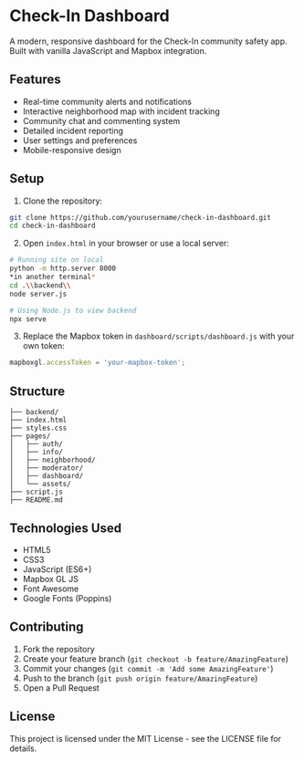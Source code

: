 # Check-In Dashboard

A modern, responsive dashboard for the Check-In community safety app. Built with vanilla JavaScript and Mapbox integration.

## Features

- Real-time community alerts and notifications
- Interactive neighborhood map with incident tracking
- Community chat and commenting system
- Detailed incident reporting
- User settings and preferences
- Mobile-responsive design

## Setup

1. Clone the repository:
```bash
git clone https://github.com/yourusername/check-in-dashboard.git
cd check-in-dashboard
```

2. Open `index.html` in your browser or use a local server:
```bash
# Running site on local
python -m http.server 8000
*in another terminal*
cd .\\backend\\
node server.js

# Using Node.js to view backend
npx serve
```

3. Replace the Mapbox token in `dashboard/scripts/dashboard.js` with your own token:
```javascript
mapboxgl.accessToken = 'your-mapbox-token';
```

## Structure

```
├── backend/
├── index.html
├── styles.css
├── pages/
│   ├── auth/
│   ├── info/
│   ├── neighborhood/
│   ├── moderator/
│   ├── dashboard/
│   └── assets/
├── script.js
├── README.md
```

## Technologies Used

- HTML5
- CSS3
- JavaScript (ES6+)
- Mapbox GL JS
- Font Awesome
- Google Fonts (Poppins)

## Contributing

1. Fork the repository
2. Create your feature branch (`git checkout -b feature/AmazingFeature`)
3. Commit your changes (`git commit -m 'Add some AmazingFeature'`)
4. Push to the branch (`git push origin feature/AmazingFeature`)
5. Open a Pull Request

## License

This project is licensed under the MIT License - see the LICENSE file for details. 

